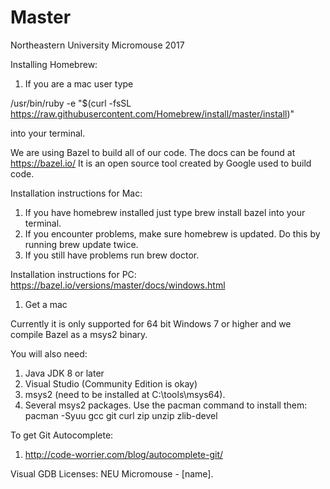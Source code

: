 # Master
Northeastern University Micromouse 2017

Installing Homebrew:

1. If you are a mac user type 

/usr/bin/ruby -e "$(curl -fsSL https://raw.githubusercontent.com/Homebrew/install/master/install)"


into your terminal.


We are using Bazel to build all of our code. The docs can be found at https://bazel.io/
It is an open source tool created by Google used to build code. 

Installation instructions for Mac:

1. If you have homebrew installed just type brew install bazel into your terminal.
2. If you encounter problems, make sure homebrew is updated. Do this by running brew update twice.
3. If you still have problems run brew doctor. 

Installation instructions for PC: https://bazel.io/versions/master/docs/windows.html

1. Get a mac

Currently it is only supported for 64 bit Windows 7 or higher and we compile Bazel as a msys2 binary.

You will also need: 

1. Java JDK 8 or later
2. Visual Studio (Community Edition is okay)
3. msys2 (need to be installed at C:\tools\msys64\).
4. Several msys2 packages. Use the pacman command to install them: pacman -Syuu gcc git curl zip unzip zlib-devel


To get Git Autocomplete:
	
1. http://code-worrier.com/blog/autocomplete-git/


Visual GDB Licenses:
    NEU Micromouse - [name].



